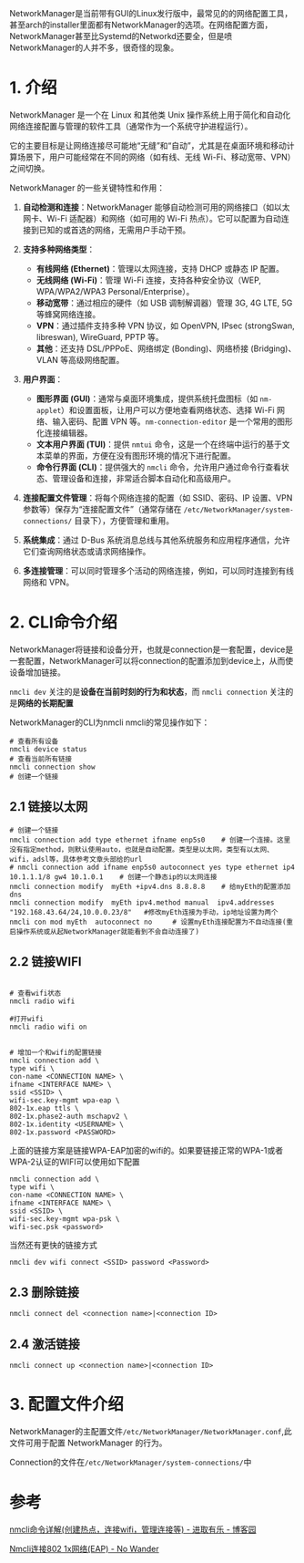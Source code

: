 NetworkManager是当前带有GUI的Linux发行版中，最常见的的网络配置工具，甚至arch的installer里面都有NetworkManager的选项。在网络配置方面，NetworkManager甚至比Systemd的Networkd还要全，但是喷NetworkManager的人并不多，很奇怪的现象。

# 1. 介绍

NetworkManager 是一个在 Linux 和其他类 Unix 操作系统上用于简化和自动化网络连接配置与管理的软件工具（通常作为一个系统守护进程运行）。

它的主要目标是让网络连接尽可能地“无缝”和“自动”，尤其是在桌面环境和移动计算场景下，用户可能经常在不同的网络（如有线、无线 Wi-Fi、移动宽带、VPN）之间切换。

NetworkManager 的一些关键特性和作用：

1. **自动检测和连接**：NetworkManager 能够自动检测可用的网络接口（如以太网卡、Wi-Fi 适配器）和网络（如可用的 Wi-Fi 热点）。它可以配置为自动连接到已知的或首选的网络，无需用户手动干预。
2. **支持多种网络类型**：

   - **有线网络 (Ethernet)**：管理以太网连接，支持 DHCP 或静态 IP 配置。
   - **无线网络 (Wi-Fi)**：管理 Wi-Fi 连接，支持各种安全协议（WEP, WPA/WPA2/WPA3 Personal/Enterprise）。
   - **移动宽带**：通过相应的硬件（如 USB 调制解调器）管理 3G, 4G LTE, 5G 等蜂窝网络连接。
   - **VPN**：通过插件支持多种 VPN 协议，如 OpenVPN, IPsec (strongSwan, libreswan), WireGuard, PPTP 等。
   - **其他**：还支持 DSL/PPPoE、网络绑定 (Bonding)、网络桥接 (Bridging)、VLAN 等高级网络配置。

3. **用户界面**：

   - **图形界面 (GUI)**：通常与桌面环境集成，提供系统托盘图标（如 `nm-applet`）和设置面板，让用户可以方便地查看网络状态、选择 Wi-Fi 网络、输入密码、配置 VPN 等。`nm-connection-editor` 是一个常用的图形化连接编辑器。
   - **文本用户界面 (TUI)**：提供 `nmtui` 命令，这是一个在终端中运行的基于文本菜单的界面，方便在没有图形环境的情况下进行配置。
   - **命令行界面 (CLI)**：提供强大的 `nmcli` 命令，允许用户通过命令行查看状态、管理设备和连接，非常适合脚本自动化和高级用户。

4. **连接配置文件管理**：将每个网络连接的配置（如 SSID、密码、IP 设置、VPN 参数等）保存为“连接配置文件”（通常存储在 `/etc/NetworkManager/system-connections/` 目录下），方便管理和重用。
5. **系统集成**：通过 D-Bus 系统消息总线与其他系统服务和应用程序通信，允许它们查询网络状态或请求网络操作。
6. **多连接管理**：可以同时管理多个活动的网络连接，例如，可以同时连接到有线网络和 VPN。

# 2. CLI命令介绍

NetworkManager将链接和设备分开，也就是connection是一套配置，device是一套配置，NetworkManager可以将connection的配置添加到device上，从而使设备增加链接。

`nmcli dev` 关注的是**设备在当前时刻的行为和状态**，而 `nmcli connection` 关注的是**网络的长期配置**

NetworkManager的CLI为nmcli nmcli的常见操作如下：

```shell
# 查看所有设备
nmcli device status
# 查看当前所有链接
nmcli connection show
# 创建一个链接
```

## 2.1 链接以太网

```shell
# 创建一个链接
nmcli connection add type ethernet ifname enp5s0    # 创建一个连接。这里没有指定method，则默认使用auto，也就是自动配置。类型是以太网，类型有以太网、wifi，adsl等，具体参考文章头部给的url
# nmcli connection add ifname enp5s0 autoconnect yes type ethernet ip4 10.1.1.1/8 gw4 10.1.0.1    # 创建一个静态ip的以太网连接
nmcli connection modify  myEth +ipv4.dns 8.8.8.8    # 给myEth的配置添加dns
nmcli connection modify  myEth ipv4.method manual  ipv4.addresses "192.168.43.64/24,10.0.0.23/8"   #修改myEth连接为手动，ip地址设置为两个
nmcli con mod myEth  autoconnect no     # 设置myEth连接配置为不自动连接(重启操作系统或从起NetworkManager就能看到不会自动连接了)
```

## 2.2 链接WIFI

```shell

# 查看wifi状态
nmcli radio wifi

#打开wifi
nmcli radio wifi on


# 增加一个和wifi的配置链接
nmcli connection add \
type wifi \
con-name <CONNECTION NAME> \
ifname <INTERFACE NAME> \
ssid <SSID> \
wifi-sec.key-mgmt wpa-eap \
802-1x.eap ttls \
802-1x.phase2-auth mschapv2 \
802-1x.identity <USERNAME> \
802-1x.password <PASSWORD>
```

上面的链接方案是链接WPA-EAP加密的wifi的。如果要链接正常的WPA-1或者WPA-2认证的WIFI可以使用如下配置

```shell
nmcli connection add \
type wifi \
con-name <CONNECTION NAME> \
ifname <INTERFACE NAME> \
ssid <SSID> \
wifi-sec.key-mgmt wpa-psk \
wifi-sec.psk <password> 
```

当然还有更快的链接方式

```shell
nmcli dev wifi connect <SSID> password <Password>
```

## 2.3 删除链接

```shell
nmcli connect del <connection name>|<connection ID>
```

## 2.4 激活链接

```shell
nmcli connect up <connection name>|<connection ID>
```

# 3. 配置文件介绍

NetworkManager的主配置文件`/etc/NetworkManager/NetworkManager.conf`,此文件可用于配置 NetworkManager 的行为。

Connection的文件在`/etc/NetworkManager/system-connections/`中

# 参考

[nmcli命令详解(创建热点，连接wifi，管理连接等) - 进取有乐 - 博客园](https://www.cnblogs.com/mind-water/p/12079647.html#general%E5%AF%B9%E8%B1%A1%E5%B8%B8%E8%A7%84%E4%BF%A1%E6%81%AF)

[Nmcli连接802 1x网络(EAP) - No Wander](https://sur.moe/post/nmcli%E8%BF%9E%E6%8E%A5802-1x%E7%BD%91%E7%BB%9Ceap/)